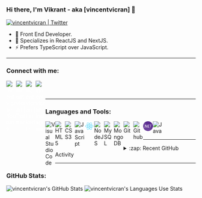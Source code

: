 ### Hi there, I'm Vikrant - aka [vincentvicran] 👋
[<img alt="vincentvicran | Twitter" src="https://img.shields.io/twitter/follow/vicran_vincent?color=1da1f2&logo=Twitter&style=for-the-badge" />][twitter]
</br>

- 🌱 Front End Developer.
- 🥅 Specializes in ReactJS and NextJS.
- ⚡ Prefers TypeScript over JavaScript.

---

### Connect with me:
[<img align="left" alt="vincentvicran | Youtube" style="color: white;" width="26px" src="https://img.icons8.com/color/48/000000/youtube-play.png" />][youtube]
[<img align="left" alt="vincentvicran | Twitter" style="color: white;" width="26px" src="https://img.icons8.com/color/48/000000/twitter--v1.png" />][twitter]
[<img align="left" alt="vincentvicran | LinkedIn" style="color: white;" width="26px" src="https://img.icons8.com/color/48/000000/linkedin-circled--v3.png" />][linkedin]
[<img align="left" alt="vincentvicran | Instagram" style="color: white;" width="26px" src="https://img.icons8.com/color/48/000000/instagram-new--v2.png" />][instagram]
<br />
<br />
  
---

### Languages and Tools:
<img align="left" alt="Visual Studio Code" width="26px" src="https://img.icons8.com/color/48/000000/visual-studio-code-2019.png" />
<img align="left" alt="HTML5" width="26px" src="https://img.icons8.com/color/48/000000/html-5--v1.png" />
<img align="left" alt="CSS3" width="26px" src="https://img.icons8.com/color/48/000000/css3.png" />
<img align="left" alt="JavaScript" width="26px" src="https://img.icons8.com/color/48/000000/javascript--v1.png" />
<img align="left" alt="ReactJS" width="26px" src="https://raw.githubusercontent.com/github/explore/80688e429a7d4ef2fca1e82350fe8e3517d3494d/topics/react/react.png" />
<img align="left" alt="NodeJS" width="26px" src="https://img.icons8.com/color/48/000000/nodejs.png" />
<img align="left" alt="MySQL" width="26px" src="https://img.icons8.com/color/48/000000/mysql-logo.png" />
<img align="left" alt="MongoDB" width="26px" src="https://img.icons8.com/color/48/000000/mongodb.png" />
<img align="left" alt="Git" width="26px" src="https://img.icons8.com/color/48/000000/git.png" />
<img align="left" alt="Github" width="26px" src="https://img.icons8.com/color/48/000000/github--v1.png" />
<img align="left" alt="DotNET" width="26px" src="https://raw.githubusercontent.com/github/explore/93d8a67084f94b2a444e510199a6e7622e5b09a3/topics/dotnet/dotnet.png" />
<img align="left" alt="Java" width="26px" src="https://img.icons8.com/color/48/000000/java-coffee-cup-logo--v1.png" />

<br />
<br />

---

<details>
  <summary>:zap: Recent GitHub Activity</summary>
  
<!--START_SECTION:activity-->
1. ❌ Closed PR [#1](https://github.com/vincentvicran/bikeSpareParts/pull/1) in [vincentvicran/bikeSpareParts](https://github.com/vincentvicran/bikeSpareParts)
2. 💪 Opened PR [#1](https://github.com/vincentvicran/bikeSpareParts/pull/1) in [vincentvicran/bikeSpareParts](https://github.com/vincentvicran/bikeSpareParts)
3. 🎉 Merged PR [#12](https://github.com/vincentvicran/taxSystem/pull/12) in [vincentvicran/taxSystem](https://github.com/vincentvicran/taxSystem)
4. 💪 Opened PR [#12](https://github.com/vincentvicran/taxSystem/pull/12) in [vincentvicran/taxSystem](https://github.com/vincentvicran/taxSystem)
5. 🎉 Merged PR [#11](https://github.com/vincentvicran/taxSystem/pull/11) in [vincentvicran/taxSystem](https://github.com/vincentvicran/taxSystem)
<!--END_SECTION:activity-->

</details>

---

### GitHub Stats:

<img alt="vincentvicran's GitHub Stats" src="https://github-readme-stats.vincentvicran.vercel.app/api?username=vincentvicran&show_icons=true&hide_border=true&count_private=true&theme=algolia" />
<img alt="vincentvicran's Languages Use Stats" src="https://github-readme-stats.vincentvicran.vercel.app/api/top-langs/?username=vincentvicran&show_icons=true&hide_border=true&theme=algolia" />


[twitter]: https://twitter.com/vicran_vincent
[youtube]: https://www.youtube.com/channel/UC7E6HffqP3FQKNiacSAY4zg
[instagram]: https://www.instagram.com/vincentvicran
[linkedin]: https://www.linkedin.com/in/vikrant-shrestha-90774719a
